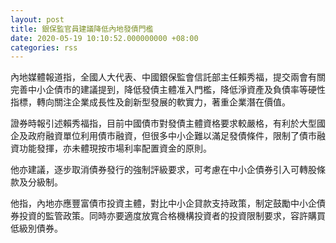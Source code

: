 ```yaml
---
layout: post
title: 銀保監官員建議降低內地發債門檻
date: 2020-05-19 10:10:52.000000000 +08:00
categories: rss
---
```


內地媒體報道指，全國人大代表、中國銀保監會信託部主任賴秀福，提交兩會有關完善中小企債市的建議提到，降低發債主體准入門檻，降低淨資產及負債率等硬性指標，轉向關注企業成長性及創新型發展的軟實力，著重企業潛在價值。

證券時報引述賴秀福指，目前中國債市對發債主體資格要求較嚴格，有利於大型國企及政府融資單位利用債市融資，但很多中小企難以滿足發債條件，限制了債市融資功能發揮，亦未體現按市場利率配置資金的原則。

他亦建議，逐步取消債券發行的強制評級要求，可考慮在中小企債券引入可轉股條款及分級制。

他指，內地亦應豐富債市投資主體，對比中小企貸款支持政策，制定鼓勵中小企債券投資的監管政策。同時亦要適度放寬合格機構投資者的投資限制要求，容許購買低級別債券。
